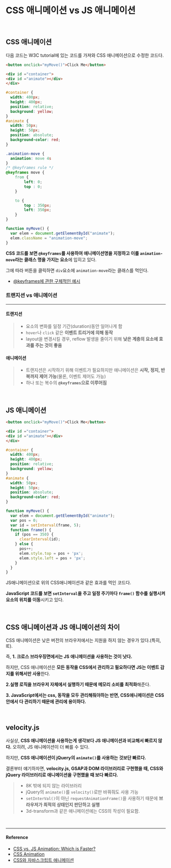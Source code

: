 # CSS 애니메이션 vs JS 애니메이션

<br/>

## CSS 애니메이션

다음 코드는 W3C tutorial에 있는 코드를 가져와 CSS 애니메이션으로 수정한 코드다.

```html
<button onclick="myMove()">Click Me</button> 

<div id ="container">
<div id ="animate"></div>
</div>
```

```css
#container {
  width: 400px;
  height: 400px;
  position: relative;
  background: yellow;
}
#animate {
  width: 50px;
  height: 50px;
  position: absolute;
  background-color: red;
}

.animation-move {
  animation: move 4s
}
/* @keyframes rule */
@keyframes move {
    from {
        left: 0;
        top : 0;
    }

    to {
      	top : 350px;
        left: 350px;
    }
}
```
```javascript
function myMove() {
  var elem = document.getElementById("animate");   
  elem.className = "animation-move";
}
```

**CSS 코드를 보면 `@keyframes`를 사용하여 애니메이션명을 지정하고 이를 `animation-move`라는 클래스 명을 가지는 요소**에 입히고 있다.

그에 따라 버튼을 클릭하면 `div`요소에 `animation-move`라는 클래스를 먹인다. 

* [@keyframes에 관한 구체적인 예시](https://poiemaweb.com/css3-animation)

### 트랜지션 vs 애니메이션

---

#### 트랜지션

> * 요소의 변화를 일정 기간(duration)동안 일어나게 함
> * `hover`나 `click` 같은 **이벤트 트리거에 의해 동작**
> * layout을 변경시킬 경우, reflow 발생을 줄이기 위해 **낮은 계층의 요소에 효과를 주는 것이 좋음**

#### 애니메이션

> * 트랜지션은 시작하기 위해 이벤트가 필요하지만 애니메이션은 **시작, 정지, 반복까지 제어 가능**(물론, 이벤트 제어도 가능)
> * 하나 또는 복수의 **`@keyframes`으로 이루어짐**

<br/>

## JS 애니메이션

```html
<button onclick="myMove()">Click Me</button> 

<div id ="container">
<div id ="animate"></div>
</div>
```

```css
#container {
  width: 400px;
  height: 400px;
  position: relative;
  background: yellow;
}
#animate {
  width: 50px;
  height: 50px;
  position: absolute;
  background-color: red;
}
```

```javascript
function myMove() {
  var elem = document.getElementById("animate");   
  var pos = 0;
  var id = setInterval(frame, 5);
  function frame() {
    if (pos == 350) {
      clearInterval(id);
    } else {
      pos++; 
      elem.style.top = pos + 'px'; 
      elem.style.left = pos + 'px'; 
    }
  }
}
```

JS애니메이션으로 위의 CSS애니메이션과 같은 효과를 먹인 코드다.

**JavaScript 코드를 보면 `setInterval`을 주고 일정 주기마다 `frame()` 함수를 실행시켜 요소의 위치를 이동**시키고 있다.

<br/>

## CSS 애니메이션과 JS 애니메이션의 차이

CSS 애니메이션은 낮은 버전의 브라우저에서는 지원을 하지 않는 경우가 있다.(특히, IE). 

즉, **1. 크로스 브라우징면에서는 JS 애니메이션을 사용하는 것이 낫다.**

하지만, CSS 애니메이션은 **모든 동작을 CSS에서 관리하고 필요하다면 JS는 이벤트 감지를 위해서만 사용**한다.

**2.실행 로직을 브라우저 자체에서 실행하기 때문에 메모리 소비를 최적화**해준다.

**3. JavaScript에서는 css, 동작을 모두 관리해줘야하는 반면, CSS애니메이션은 CSS안에서 다 관리하기 때문에 관리에 용이하다.**

<br/>

## velocity.js

사실상, **CSS 애니메이션을 사용하는게 생각보다 JS 애니메이션과 비교해서 빠르지 않다.** 오히려, JS 애니메이션이 더 빠를 수 있다.

하지만, **CSS 애니메이션이 jQuery의 `animate()`를 사용하는 것보단 빠르다.**

결론부터 얘기하자면, **velocity.js, GSAP과 DOM 라이브러리로 구현했을 때, CSS와 jQuery 라이브러리로 애니메이션을 구현했을 때 보다 빠르다.**

> * 8K 밖에 되지 않는 라이브러리
> * jQuery의 `animate()`를 `velocity()`로만 바꿔줘도 사용 가능
> * `setInterVal()`이 아닌 `requestAnimationFrame()`을 사용하기 때문에 **브라우저가 최적의 상태인지 판단하고 실행**
> * 3d-transform과 같은 애니메이션에는 CSS의 작성이 필요함.

<br/>

---

#### Reference

- [CSS vs. JS Animation: Which is Faster?](https://davidwalsh.name/css-js-animation)
- [CSS Animation](https://poiemaweb.com/css3-animation)
- [CSS와 자바스크립트 애니메이션](https://developers.google.com/web/fundamentals/design-and-ux/animations/css-vs-javascript?hl=ko)

